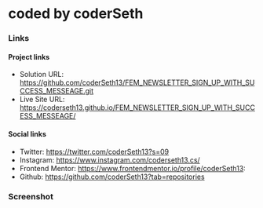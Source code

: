 # coded by coderSeth

### Links

#### Project links

- Solution URL: https://github.com/coderSeth13/FEM_NEWSLETTER_SIGN_UP_WITH_SUCCESS_MESSEAGE.git
- Live Site URL: https://coderseth13.github.io/FEM_NEWSLETTER_SIGN_UP_WITH_SUCCESS_MESSEAGE/

#### Social links

- Twitter: https://twitter.com/coderSeth13?s=09
- Instagram: https://www.instagram.com/coderseth13.cs/
- Frontend Mentor: https://www.frontendmentor.io/profile/coderSeth13:
- Github: https://github.com/coderSeth13?tab=repositories

### Screenshot
